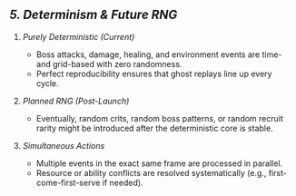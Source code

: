 ## ***5. Determinism & Future RNG***

1. *Purely Deterministic (Current)*

    - Boss attacks, damage, healing, and environment events are time- and grid-based with zero randomness.
    - Perfect reproducibility ensures that ghost replays line up every cycle.


2. *Planned RNG (Post-Launch)*

    - Eventually, random crits, random boss patterns, or random recruit rarity might be introduced after the
      deterministic core is stable.


3. *Simultaneous Actions*

    - Multiple events in the exact same frame are processed in parallel.
    - Resource or ability conflicts are resolved systematically (e.g., first-come-first-serve if needed).